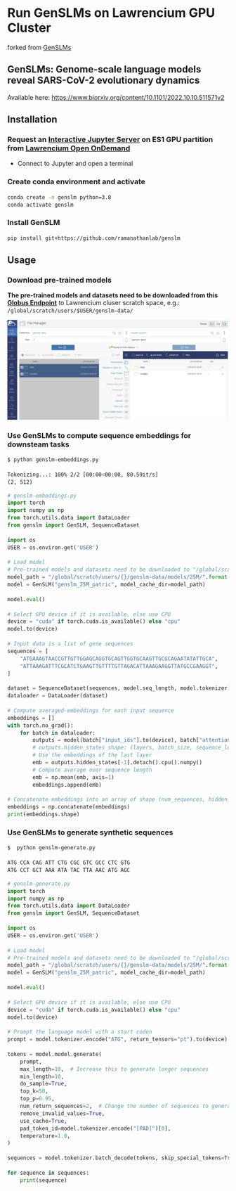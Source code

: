 # Run GenSLMs on Lawrencium GPU Cluster 
forked from [GenSLMs](https://github.com/ramanathanlab/genslm/tree/main)

## GenSLMs: Genome-scale language models reveal SARS-CoV-2 evolutionary dynamics
Available here: https://www.biorxiv.org/content/10.1101/2022.10.10.511571v2

## Installation

### Request an [Interactive Jupyter Server](https://it.lbl.gov/resource/hpc/for-users/hpc-documentation/open-ondemand/jupyter-server/) on ES1 GPU partition from [Lawrencium Open OnDemand](https://lrc-ondemand.lbl.gov)
* Connect to Jupyter and open a terminal

### Create conda environment and activate
```bash
conda create -n genslm python=3.8
conda activate genslm
```

### Install GenSLM
```bash
pip install git+https://github.com/ramanathanlab/genslm
```

## Usage

### __Download pre-trained models__
__The pre-trained models and datasets need to be downloaded from this [Globus Endpoint](https://app.globus.org/file-manager?origin_id=25918ad0-2a4e-4f37-bcfc-8183b19c3150&origin_path=%2F)__ to Lawrencium cluser scratch space, e.g.: `/global/scratch/users/$USER/genslm-data/`

![](globus-to-lrc.png)

### Use GenSLMs to compute sequence embeddings for downsteam tasks 

```bash
$ python genslm-embeddings.py

Tokenizing...: 100% 2/2 [00:00<00:00, 80.59it/s]
(2, 512)
```

```python
# genslm-embeddings.py
import torch
import numpy as np
from torch.utils.data import DataLoader
from genslm import GenSLM, SequenceDataset

import os
USER = os.environ.get('USER')

# Load model
# Pre-trained models and datasets need to be downloaded to "/global/scratch/users/$USER/genslm-data/"
model_path = "/global/scratch/users/{}/genslm-data/models/25M/".format(USER)
model = GenSLM("genslm_25M_patric", model_cache_dir=model_path)

model.eval()

# Select GPU device if it is available, else use CPU
device = "cuda" if torch.cuda.is_available() else "cpu"
model.to(device)

# Input data is a list of gene sequences
sequences = [
    "ATGAAAGTAACCGTTGTTGGAGCAGGTGCAGTTGGTGCAAGTTGCGCAGAATATATTGCA",
    "ATTAAAGATTTCGCATCTGAAGTTGTTTTGTTAGACATTAAAGAAGGTTATGCCGAAGGT",
]

dataset = SequenceDataset(sequences, model.seq_length, model.tokenizer)
dataloader = DataLoader(dataset)

# Compute averaged-embeddings for each input sequence
embeddings = []
with torch.no_grad():
    for batch in dataloader:
        outputs = model(batch["input_ids"].to(device), batch["attention_mask"].to(device), output_hidden_states=True)
        # outputs.hidden_states shape: (layers, batch_size, sequence_length, hidden_size)
        # Use the embeddings of the last layer
        emb = outputs.hidden_states[-1].detach().cpu().numpy()
        # Compute average over sequence length
        emb = np.mean(emb, axis=1)
        embeddings.append(emb)

# Concatenate embeddings into an array of shape (num_sequences, hidden_size)
embeddings = np.concatenate(embeddings)
print(embeddings.shape)
```

### Use GenSLMs to generate synthetic sequences

```bash
$  python genslm-generate.py 

ATG CCA CAG ATT CTG CGC GTC GCC CTC GTG
ATG CCT GCT AAA ATA TAC TTA AAC ATG AGC
```


```python
# genslm-generate.py 
import torch
import numpy as np
from torch.utils.data import DataLoader
from genslm import GenSLM, SequenceDataset

import os
USER = os.environ.get('USER')

# Load model
# Pre-trained models and datasets need to be downloaded to "/global/scratch/users/$USER/genslm-data/"
model_path = "/global/scratch/users/{}/genslm-data/models/25M/".format(USER)
model = GenSLM("genslm_25M_patric", model_cache_dir=model_path)

model.eval()

# Select GPU device if it is available, else use CPU
device = "cuda" if torch.cuda.is_available() else "cpu"
model.to(device)

# Prompt the language model with a start codon
prompt = model.tokenizer.encode("ATG", return_tensors="pt").to(device)

tokens = model.model.generate(
    prompt,
    max_length=10,  # Increase this to generate longer sequences
    min_length=10,
    do_sample=True,
    top_k=50,
    top_p=0.95,
    num_return_sequences=2,  # Change the number of sequences to generate
    remove_invalid_values=True,
    use_cache=True,
    pad_token_id=model.tokenizer.encode("[PAD]")[0],
    temperature=1.0,
)

sequences = model.tokenizer.batch_decode(tokens, skip_special_tokens=True)

for sequence in sequences:
    print(sequence)
```
